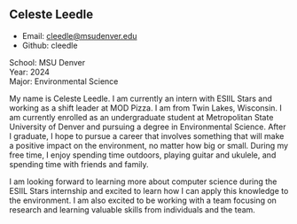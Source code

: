 ## Celeste Leedle  
* Email: cleedle@msudenver.edu
* Github: cleedle

School: MSU Denver   
Year: 2024    
Major: Environmental Science   

My name is Celeste Leedle. I am currently an intern with ESIIL Stars and working as a shift leader at MOD Pizza. I am from Twin Lakes, Wisconsin. I am currently enrolled as an undergraduate student at Metropolitan State University of Denver and pursuing a degree in Environmental Science. After I graduate, I hope to pursue a career that involves something that will make a positive impact on the environment, no matter how big or small. During my free time, I enjoy spending time outdoors, playing guitar and ukulele, and spending time with friends and family.  

I am looking forward to learning more about computer science during the ESIIL Stars internship and excited to learn how I can apply this knowledge to the environment. I am also excited to be working with a team focusing on research and learning valuable skills from individuals and the team.  
